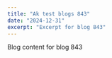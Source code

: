```yaml
---
title: "Ak test blogs 843"
date: "2024-12-31"
excerpt: "Excerpt for blog 843"
---
```


Blog content for blog 843
